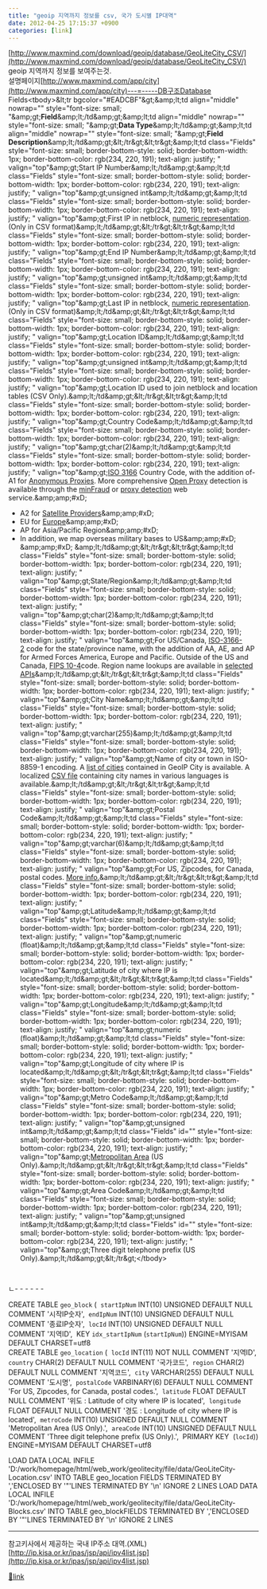 ```yaml
---
title: "geoip 지역까지 정보를 csv, 국가 도시별 IP대역"
date: 2012-04-25 17:15:37 +0900
categories: [link]
---
```


[http://www.maxmind.com/download/geoip/database/GeoLiteCity_CSV/](http://www.maxmind.com/download/geoip/database/GeoLiteCity_CSV/)  
geoip 지역까지 정보를 보여주는것.  
설명페이지[http://www.maxmind.com/app/city](http://www.maxmind.com/app/city)---=-----DB구조Database Fields<table border="0" cellpadding="3" cellspacing="0" style="font-family: Verdana, Arial, Helvetica, sans-serif; background-color: rgb(255, 255, 255); font-size: 11px; " width="100%">&lt;tbody&gt;&amp;lt;tr bgcolor="#EADCBF"&amp;gt;&amp;amp;lt;td align="middle" nowrap="" style="font-size: small; "&amp;amp;gt;**Field**&amp;amp;lt;/td&amp;amp;gt;&amp;amp;lt;td align="middle" nowrap="" style="font-size: small; "&amp;amp;gt;**Data Type**&amp;amp;lt;/td&amp;amp;gt;&amp;amp;lt;td align="middle" nowrap="" style="font-size: small; "&amp;amp;gt;**Field Description**&amp;amp;lt;/td&amp;amp;gt;&amp;lt;/tr&amp;gt;&amp;lt;tr&amp;gt;&amp;amp;lt;td class="Fields" style="font-size: small; border-bottom-style: solid; border-bottom-width: 1px; border-bottom-color: rgb(234, 220, 191); text-align: justify; " valign="top"&amp;amp;gt;Start IP Number&amp;amp;lt;/td&amp;amp;gt;&amp;amp;lt;td class="Fields" style="font-size: small; border-bottom-style: solid; border-bottom-width: 1px; border-bottom-color: rgb(234, 220, 191); text-align: justify; " valign="top"&amp;amp;gt;unsigned int&amp;amp;lt;/td&amp;amp;gt;&amp;amp;lt;td class="Fields" style="font-size: small; border-bottom-style: solid; border-bottom-width: 1px; border-bottom-color: rgb(234, 220, 191); text-align: justify; " valign="top"&amp;amp;gt;First IP in netblock, [numeric representation](http://www.maxmind.com/app/csv). (Only in CSV format)&amp;amp;lt;/td&amp;amp;gt;&amp;lt;/tr&amp;gt;&amp;lt;tr&amp;gt;&amp;amp;lt;td class="Fields" style="font-size: small; border-bottom-style: solid; border-bottom-width: 1px; border-bottom-color: rgb(234, 220, 191); text-align: justify; " valign="top"&amp;amp;gt;End IP Number&amp;amp;lt;/td&amp;amp;gt;&amp;amp;lt;td class="Fields" style="font-size: small; border-bottom-style: solid; border-bottom-width: 1px; border-bottom-color: rgb(234, 220, 191); text-align: justify; " valign="top"&amp;amp;gt;unsigned int&amp;amp;lt;/td&amp;amp;gt;&amp;amp;lt;td class="Fields" style="font-size: small; border-bottom-style: solid; border-bottom-width: 1px; border-bottom-color: rgb(234, 220, 191); text-align: justify; " valign="top"&amp;amp;gt;Last IP in netblock, [numeric representation](http://www.maxmind.com/app/csv). (Only in CSV format)&amp;amp;lt;/td&amp;amp;gt;&amp;lt;/tr&amp;gt;&amp;lt;tr&amp;gt;&amp;amp;lt;td class="Fields" style="font-size: small; border-bottom-style: solid; border-bottom-width: 1px; border-bottom-color: rgb(234, 220, 191); text-align: justify; " valign="top"&amp;amp;gt;Location ID&amp;amp;lt;/td&amp;amp;gt;&amp;amp;lt;td class="Fields" style="font-size: small; border-bottom-style: solid; border-bottom-width: 1px; border-bottom-color: rgb(234, 220, 191); text-align: justify; " valign="top"&amp;amp;gt;unsigned int&amp;amp;lt;/td&amp;amp;gt;&amp;amp;lt;td class="Fields" style="font-size: small; border-bottom-style: solid; border-bottom-width: 1px; border-bottom-color: rgb(234, 220, 191); text-align: justify; " valign="top"&amp;amp;gt;Location ID used to join netblock and location tables (CSV Only).&amp;amp;lt;/td&amp;amp;gt;&amp;lt;/tr&amp;gt;&amp;lt;tr&amp;gt;&amp;amp;lt;td class="Fields" style="font-size: small; border-bottom-style: solid; border-bottom-width: 1px; border-bottom-color: rgb(234, 220, 191); text-align: justify; " valign="top"&amp;amp;gt;Country Code&amp;amp;lt;/td&amp;amp;gt;&amp;amp;lt;td class="Fields" style="font-size: small; border-bottom-style: solid; border-bottom-width: 1px; border-bottom-color: rgb(234, 220, 191); text-align: justify; " valign="top"&amp;amp;gt;char(2)&amp;amp;lt;/td&amp;amp;gt;&amp;amp;lt;td class="Fields" style="font-size: small; border-bottom-style: solid; border-bottom-width: 1px; border-bottom-color: rgb(234, 220, 191); text-align: justify; " valign="top"&amp;amp;gt;[ISO 3166](http://www.maxmind.com/app/iso3166) Country Code, with the addition of- A1 for [Anonymous Proxies](http://www.maxmind.com/app/faq#anonproxy). More comprehensive [Open Proxy](http://www.maxmind.com/app/ipauthentication#open) detection is available through the [minFraud](http://www.maxmind.com/app/ccv_overview) or [proxy detection](http://www.maxmind.com/app/proxy) web service.&amp;amp;amp;#xD;
- A2 for [Satellite Providers](http://www.maxmind.com/app/faq#satellite)&amp;amp;amp;#xD;
- EU for [Europe](http://www.maxmind.com/app/faq#EUAPcodes)&amp;amp;amp;#xD;
- AP for Asia/Pacific Region&amp;amp;amp;#xD;
- In addition, we map overseas military bases to US&amp;amp;amp;#xD;
&amp;amp;amp;#xD;
&amp;amp;lt;/td&amp;amp;gt;&amp;lt;/tr&amp;gt;&amp;lt;tr&amp;gt;&amp;amp;lt;td class="Fields" style="font-size: small; border-bottom-style: solid; border-bottom-width: 1px; border-bottom-color: rgb(234, 220, 191); text-align: justify; " valign="top"&amp;amp;gt;State/Region&amp;amp;lt;/td&amp;amp;gt;&amp;amp;lt;td class="Fields" style="font-size: small; border-bottom-style: solid; border-bottom-width: 1px; border-bottom-color: rgb(234, 220, 191); text-align: justify; " valign="top"&amp;amp;gt;char(2)&amp;amp;lt;/td&amp;amp;gt;&amp;amp;lt;td class="Fields" style="font-size: small; border-bottom-style: solid; border-bottom-width: 1px; border-bottom-color: rgb(234, 220, 191); text-align: justify; " valign="top"&amp;amp;gt;For US/Canada, [ISO-3166-2](http://www.maxmind.com/app/iso3166_2) code for the state/province name, with the addition of AA, AE, and AP for Armed Forces America, Europe and Pacific. Outside of the US and Canada, [FIPS 10-4](http://www.maxmind.com/app/fips10_4)code. Region name lookups are available in [selected APIs](http://www.maxmind.com/app/faq#fips)&amp;amp;lt;/td&amp;amp;gt;&amp;lt;/tr&amp;gt;&amp;lt;tr&amp;gt;&amp;amp;lt;td class="Fields" style="font-size: small; border-bottom-style: solid; border-bottom-width: 1px; border-bottom-color: rgb(234, 220, 191); text-align: justify; " valign="top"&amp;amp;gt;City Name&amp;amp;lt;/td&amp;amp;gt;&amp;amp;lt;td class="Fields" style="font-size: small; border-bottom-style: solid; border-bottom-width: 1px; border-bottom-color: rgb(234, 220, 191); text-align: justify; " valign="top"&amp;amp;gt;varchar(255)&amp;amp;lt;/td&amp;amp;gt;&amp;amp;lt;td class="Fields" style="font-size: small; border-bottom-style: solid; border-bottom-width: 1px; border-bottom-color: rgb(234, 220, 191); text-align: justify; " valign="top"&amp;amp;gt;Name of city or town in ISO-8859-1 encoding. A [list of cities](http://www.maxmind.com/GeoIPCity-534-Location.csv) contained in GeoIP City is available. A localized [CSV file](http://www.maxmind.com/app/faq#localization) containing city names in various languages is available.&amp;amp;lt;/td&amp;amp;gt;&amp;lt;/tr&amp;gt;&amp;lt;tr&amp;gt;&amp;amp;lt;td class="Fields" style="font-size: small; border-bottom-style: solid; border-bottom-width: 1px; border-bottom-color: rgb(234, 220, 191); text-align: justify; " valign="top"&amp;amp;gt;Postal Code&amp;amp;lt;/td&amp;amp;gt;&amp;amp;lt;td class="Fields" style="font-size: small; border-bottom-style: solid; border-bottom-width: 1px; border-bottom-color: rgb(234, 220, 191); text-align: justify; " valign="top"&amp;amp;gt;varchar(6)&amp;amp;lt;/td&amp;amp;gt;&amp;amp;lt;td class="Fields" style="font-size: small; border-bottom-style: solid; border-bottom-width: 1px; border-bottom-color: rgb(234, 220, 191); text-align: justify; " valign="top"&amp;amp;gt;For US, Zipcodes, for Canada, postal codes. [More info.](http://www.maxmind.com/app/faq#postalcode)&amp;amp;lt;/td&amp;amp;gt;&amp;lt;/tr&amp;gt;&amp;lt;tr&amp;gt;&amp;amp;lt;td class="Fields" style="font-size: small; border-bottom-style: solid; border-bottom-width: 1px; border-bottom-color: rgb(234, 220, 191); text-align: justify; " valign="top"&amp;amp;gt;Latitude&amp;amp;lt;/td&amp;amp;gt;&amp;amp;lt;td class="Fields" style="font-size: small; border-bottom-style: solid; border-bottom-width: 1px; border-bottom-color: rgb(234, 220, 191); text-align: justify; " valign="top"&amp;amp;gt;numeric (float)&amp;amp;lt;/td&amp;amp;gt;&amp;amp;lt;td class="Fields" style="font-size: small; border-bottom-style: solid; border-bottom-width: 1px; border-bottom-color: rgb(234, 220, 191); text-align: justify; " valign="top"&amp;amp;gt;Latitude of city where IP is located&amp;amp;lt;/td&amp;amp;gt;&amp;lt;/tr&amp;gt;&amp;lt;tr&amp;gt;&amp;amp;lt;td class="Fields" style="font-size: small; border-bottom-style: solid; border-bottom-width: 1px; border-bottom-color: rgb(234, 220, 191); text-align: justify; " valign="top"&amp;amp;gt;Longitude&amp;amp;lt;/td&amp;amp;gt;&amp;amp;lt;td class="Fields" style="font-size: small; border-bottom-style: solid; border-bottom-width: 1px; border-bottom-color: rgb(234, 220, 191); text-align: justify; " valign="top"&amp;amp;gt;numeric (float)&amp;amp;lt;/td&amp;amp;gt;&amp;amp;lt;td class="Fields" style="font-size: small; border-bottom-style: solid; border-bottom-width: 1px; border-bottom-color: rgb(234, 220, 191); text-align: justify; " valign="top"&amp;amp;gt;Longitude of city where IP is located&amp;amp;lt;/td&amp;amp;gt;&amp;lt;/tr&amp;gt;&amp;lt;tr&amp;gt;&amp;amp;lt;td class="Fields" style="font-size: small; border-bottom-style: solid; border-bottom-width: 1px; border-bottom-color: rgb(234, 220, 191); text-align: justify; " valign="top"&amp;amp;gt;Metro Code&amp;amp;lt;/td&amp;amp;gt;&amp;amp;lt;td class="Fields" style="font-size: small; border-bottom-style: solid; border-bottom-width: 1px; border-bottom-color: rgb(234, 220, 191); text-align: justify; " valign="top"&amp;amp;gt;unsigned int&amp;amp;lt;/td&amp;amp;gt;&amp;amp;lt;td class="Fields" id="" style="font-size: small; border-bottom-style: solid; border-bottom-width: 1px; border-bottom-color: rgb(234, 220, 191); text-align: justify; " valign="top"&amp;amp;gt;[Metropolitan Area](http://www.maxmind.com/app/metro_code) (US Only).&amp;amp;lt;/td&amp;amp;gt;&amp;lt;/tr&amp;gt;&amp;lt;tr&amp;gt;&amp;amp;lt;td class="Fields" style="font-size: small; border-bottom-style: solid; border-bottom-width: 1px; border-bottom-color: rgb(234, 220, 191); text-align: justify; " valign="top"&amp;amp;gt;Area Code&amp;amp;lt;/td&amp;amp;gt;&amp;amp;lt;td class="Fields" style="font-size: small; border-bottom-style: solid; border-bottom-width: 1px; border-bottom-color: rgb(234, 220, 191); text-align: justify; " valign="top"&amp;amp;gt;unsigned int&amp;amp;lt;/td&amp;amp;gt;&amp;amp;lt;td class="Fields" id="" style="font-size: small; border-bottom-style: solid; border-bottom-width: 1px; border-bottom-color: rgb(234, 220, 191); text-align: justify; " valign="top"&amp;amp;gt;Three digit telephone prefix (US Only).&amp;amp;lt;/td&amp;amp;gt;&amp;lt;/tr&amp;gt;&lt;/tbody&gt;</table>  
ㄴ- - - - - -

  
  
CREATE TABLE `geo_block` (  `startIpNum` INT(10) UNSIGNED DEFAULT NULL COMMENT '시작IP숫자',  `endIpNum` INT(10) UNSIGNED DEFAULT NULL COMMENT '종료IP숫자',  `locId` INT(10) UNSIGNED DEFAULT NULL COMMENT '지역ID',  KEY `idx_startIpNum` (`startIpNum`)) ENGINE=MYISAM DEFAULT CHARSET=utf8  
CREATE TABLE `geo_location` (  `locId` INT(11) NOT NULL COMMENT '지역ID',  `country` CHAR(2) DEFAULT NULL COMMENT '국가코드',  `region` CHAR(2) DEFAULT NULL COMMENT '지역코드',  `city` VARCHAR(255) DEFAULT NULL COMMENT '도시명',  `postalCode` VARBINARY(6) DEFAULT NULL COMMENT 'For US, Zipcodes, for Canada, postal codes.',  `latitude` FLOAT DEFAULT NULL COMMENT '위도 : Latitude of city where IP is located',  `longitude` FLOAT DEFAULT NULL COMMENT '경도 : Longitude of city where IP is located',  `metroCode` INT(10) UNSIGNED DEFAULT NULL COMMENT 'Metropolitan Area (US Only).',  `areaCode` INT(10) UNSIGNED DEFAULT NULL COMMENT 'Three digit telephone prefix (US Only).',  PRIMARY KEY  (`locId`)) ENGINE=MYISAM DEFAULT CHARSET=utf8  
  
  
  
LOAD DATA LOCAL INFILE 'D:/work/homepage/html/web_work/geolitecity/file/data/GeoLiteCity-Location.csv' INTO TABLE geo_location FIELDS TERMINATED BY ','ENCLOSED BY '"'LINES TERMINATED BY '\n' IGNORE 2 LINES  &#xD;
  &#xD;
LOAD DATA LOCAL INFILE 'D:/work/homepage/html/web_work/geolitecity/file/data/GeoLiteCity-Blocks.csv' INTO TABLE geo_blockFIELDS TERMINATED BY ','ENCLOSED BY '"'LINES TERMINATED BY '\n' IGNORE 2 LINES  
- - - - - -

  
참고키사에서 제공하는 국내 IP주소 대역.(XML)[http://ip.kisa.or.kr/ipas/jsp/api/ipv4list.jsp](http://ip.kisa.or.kr/ipas/jsp/api/ipv4list.jsp)  
  
  



[🔗link](http://www.mins01.com/mh/tech/read/770)